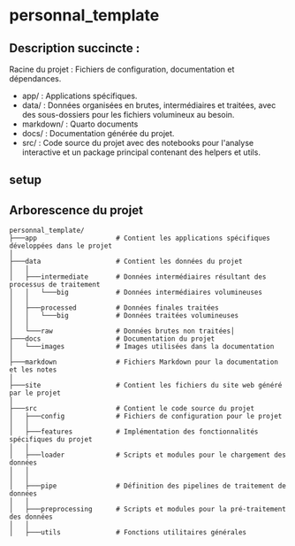 # personnal_template

## Description succincte :
Racine du projet : Fichiers de configuration, documentation et dépendances.
- app/ : Applications spécifiques.
- data/ : Données organisées en brutes, intermédiaires et traitées, avec des sous-dossiers pour les fichiers volumineux au besoin.
- markdown/ : Quarto documents
- docs/ : Documentation générée du projet.
- src/ : Code source du projet avec des notebooks pour l'analyse interactive et un package principal contenant des helpers et utils.

## setup

## Arborescence du projet
```
personnal_template/
├───app                    # Contient les applications spécifiques développées dans le projet
│
├───data                   # Contient les données du projet
│   │
│   ├───intermediate       # Données intermédiaires résultant des processus de traitement
│   │   └───big            # Données intermédiaires volumineuses
│   │
│   ├───processed          # Données finales traitées
│   │   └───big            # Données traitées volumineuses
│   │
│   └───raw                # Données brutes non traitées│
├───docs                   # Documentation du projet
│   └───images             # Images utilisées dans la documentation
│
├───markdown               # Fichiers Markdown pour la documentation et les notes
│
├───site                   # Contient les fichiers du site web généré par le projet
│
├───src                    # Contient le code source du projet
│   ├───config             # Fichiers de configuration pour le projet
│   │
│   ├───features           # Implémentation des fonctionnalités spécifiques du projet
│   │
│   ├───loader             # Scripts et modules pour le chargement des données
│   │
│   │
│   ├───pipe               # Définition des pipelines de traitement de données
│   │
│   ├───preprocessing      # Scripts et modules pour la pré-traitement des données
│   │
│   ├───utils              # Fonctions utilitaires générales
```